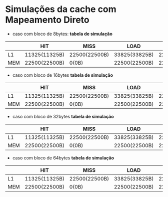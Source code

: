 # Simulações da cache com Mapeamento Direto

- caso com bloco de 8bytes:
**tabela de simulação**

||     HIT     | MISS        | LOAD        | STORE       | EVICT       |
| ---- | ----------- | ----        | ----        | -----       | -----       |
|  L1  |11325(11325B)|22500(22500B)|33825(33825B)|22500(22500B)|22500(22500B)|
|  MEM |22500(22500B)|        0(0B)|22500(22500B)|22500(22500B)|        0(0B)|


- caso com bloco de 16bytes
**tabela de simulação**

|  |     HIT     | MISS        | LOAD        | STORE       | EVICT       |
| ---- | ----------- | ----        | ----        | -----       | -----       |
|  L1  |11325(11325B)|22500(22500B)|33825(33825B)|22500(22500B)|22500(22500B)|
|  MEM |22500(22500B)|        0(0B)|22500(22500B)|22500(22500B)|        0(0B)|


- caso com bloco de 32bytes
**tabela de simulação**

| |     HIT     | MISS        | LOAD        | STORE       | EVICT       |
| ---- | ----------- | ----        | ----        | -----       | -----       |
|  L1  |11325(11325B)|22500(22500B)|33825(33825B)|22500(22500B)|22500(22500B)|
|  MEM |22500(22500B)|        0(0B)|22500(22500B)|22500(22500B)|        0(0B)|


- caso com bloco de 64bytes
**tabela de simulação**

| |     HIT     | MISS        | LOAD        | STORE       | EVICT       |
| ---- | ----------- | ----        | ----        | -----       | -----       |
|  L1  |11325(11325B)|22500(22500B)|33825(33825B)|22500(22500B)|22500(22500B)|
|  MEM |22500(22500B)|        0(0B)|22500(22500B)|22500(22500B)|        0(0B)|
